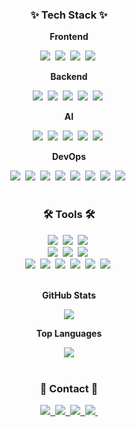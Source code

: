 <h3 align="center">✨ Tech Stack ✨</h3>
<div align="center">
  <!-- 프론트엔드 -->
  <p><strong>Frontend</strong></p>
  <img src="https://img.shields.io/badge/react-20232a.svg?style=for-the-badge&logo=react&logoColor=61DAFB" />&nbsp
  <img src="https://img.shields.io/badge/javascript-F7DF1E.svg?style=for-the-badge&logo=javascript&logoColor=20232a" />&nbsp
  <img src="https://img.shields.io/badge/typescript-007ACC.svg?style=for-the-badge&logo=typescript&logoColor=white" />&nbsp
  <img src="https://img.shields.io/badge/flutter-02569B?style=for-the-badge&logo=flutter&logoColor=white" />&nbsp
</div>

<div align="center">
  <!-- 백엔드 -->
  <p><strong>Backend</strong></p>
  <img src="https://img.shields.io/badge/fastAPI-009688?style=for-the-badge&logo=fastapi&logoColor=white" />&nbsp
  <img src="https://img.shields.io/badge/node.js-339933.svg?style=for-the-badge&logo=node.js&logoColor=white" />&nbsp
  <img src="https://img.shields.io/badge/spring boot-6DB33F.svg?style=for-the-badge&logo=spring-boot&logoColor=white" />&nbsp
  <img src="https://img.shields.io/badge/mysql-4479A1.svg?style=for-the-badge&logo=mysql&logoColor=white" />&nbsp
  <img src="https://img.shields.io/badge/mongodb-47A248.svg?style=for-the-badge&logo=mongodb&logoColor=white" />&nbsp
</div>

<div align="center">
  <!-- AI -->
  <p><strong>AI</strong></p>
  <img src="https://img.shields.io/badge/PyTorch-EE4C2C?style=for-the-badge&logo=pytorch&logoColor=white" />&nbsp
  <img src="https://img.shields.io/badge/TensorFlow-FF6F00?style=for-the-badge&logo=tensorflow&logoColor=white" />&nbsp
  <img src="https://img.shields.io/badge/OpenAI-412991?style=for-the-badge&logo=openai&logoColor=white" />&nbsp
  <img src="https://img.shields.io/badge/HuggingFace-FFBF00?style=for-the-badge&logo=huggingface&logoColor=black" />&nbsp
  <img src="https://img.shields.io/badge/LangChain-0055D4?style=for-the-badge&logo=chainlink&logoColor=white" />&nbsp
</div>

<div align="center">
  <!-- DevOps -->
  <p><strong>DevOps</strong></p>
  <img src="https://img.shields.io/badge/docker-2496ED.svg?style=for-the-badge&logo=docker&logoColor=white" />&nbsp
  <img src="https://img.shields.io/badge/kubernetes-326CE5.svg?style=for-the-badge&logo=kubernetes&logoColor=white" />&nbsp
  <img src="https://img.shields.io/badge/aws-232F3E.svg?style=for-the-badge&logo=amazon-aws&logoColor=white" />&nbsp
  <img src="https://img.shields.io/badge/azure-0078D4.svg?style=for-the-badge&logo=microsoft-azure&logoColor=white" />&nbsp
  <img src="https://img.shields.io/badge/github actions-2088FF?style=for-the-badge&logo=githubactions&logoColor=white" />&nbsp
  <img src="https://img.shields.io/badge/jenkins-D24939.svg?style=for-the-badge&logo=jenkins&logoColor=white" />&nbsp
  <img src="https://img.shields.io/badge/terraform-7B42BC?style=for-the-badge&logo=terraform&logoColor=white" />&nbsp
  <img src="https://img.shields.io/badge/argo-CD-FF9900?style=for-the-badge&logo=argo&logoColor=white" />&nbsp
</div>

<br>

<h3 align="center">🛠 Tools 🛠</h3>
<div align="center">
  <img src="https://img.shields.io/badge/git-F05033.svg?style=for-the-badge&logo=git&logoColor=white" />&nbsp
  <img src="https://img.shields.io/badge/github-181717.svg?style=for-the-badge&logo=github&logoColor=white" />&nbsp
  <img src="https://img.shields.io/badge/jira-0052CC.svg?style=for-the-badge&logo=jira&logoColor=white" />&nbsp
</div>

<div align="center">
  <img src="https://img.shields.io/badge/Notion-F3F3F3.svg?style=for-the-badge&logo=notion&logoColor=black" />&nbsp
  <img src="https://img.shields.io/badge/figma-F24E1E.svg?style=for-the-badge&logo=figma&logoColor=white" />&nbsp
  <img src="https://img.shields.io/badge/miricanvas-03C75A.svg?style=for-the-badge&logo=canvas&logoColor=white" />&nbsp
</div>

<div align="center">
  <img src="https://img.shields.io/badge/VSCode-2C2C32.svg?style=for-the-badge&logo=visual-studio-code&logoColor=22ABF3" />&nbsp
  <img src="https://img.shields.io/badge/jupyter-2C2C32.svg?style=for-the-badge&logo=jupyter&logoColor=F37726" />&nbsp
  <img src="https://img.shields.io/badge/pycharm-000000.svg?style=for-the-badge&logo=pycharm&logoColor=white" />&nbsp
  <img src="https://img.shields.io/badge/eclipse-2C2255.svg?style=for-the-badge&logo=eclipse-ide&logoColor=white" />&nbsp
  <img src="https://img.shields.io/badge/intellij-000000.svg?style=for-the-badge&logo=intellij-idea&logoColor=white" />&nbsp
  <img src="https://img.shields.io/badge/android studio-3DDC84.svg?style=for-the-badge&logo=android-studio&logoColor=white" />&nbsp
</div>

<br>

<div align="center">
  <!-- GitHub Stats -->
  <p><strong>GitHub Stats</strong></p>
  <img src="https://github-readme-stats.vercel.app/api?username=Data-MaSTeRR&show_icons=true&theme=radical" />
  <br />
  
  <!-- Top Languages -->
  <p><strong>Top Languages</strong></p>
  <img src="https://github-readme-stats.vercel.app/api/top-langs/?username=Data-MaSTeRR&layout=compact&theme=radical" />
  <br />
</div>

<br>

<h3 align="center">📩 Contact 📩</h3>
<div align="center">
  <a href="mailto:hyunwoo8504@gmail.com">
    <img
      src="https://img.shields.io/badge/hyunwoo8504@gmail.com-0078D4?style=for-the-badge&logo=microsoftoutlook&logoColor=white"/>&nbsp
  </a>
  <a href="https://www.instagram.com/shim_kunn/">
    <img
      src="https://img.shields.io/badge/instagram-E4405F?style=for-the-badge&logo=instagram&logoColor=white"/>&nbsp
  </a>
  <a href="https://velog.io/@datamasterr/posts">
    <img
      src="https://img.shields.io/badge/velog-20C997?style=for-the-badge&logo=velog&logoColor=white"/>&nbsp
  </a>
  <a href="https://www.linkedin.com/in/%ED%98%84%EC%9A%B0-%EC%8B%AC-a1162520a/">
    <img
      src="https://img.shields.io/badge/linkedin-0A66C2?style=for-the-badge&logo=linkedin&logoColor=white"/>&nbsp
  </a>
</div>

